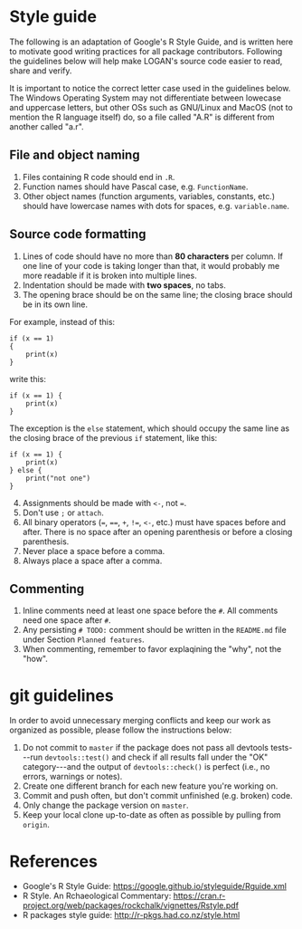 # Style guide

The following is an adaptation of Google's R Style Guide, and is written here to motivate good writing practices for all package contributors. Following the guidelines below will help make LOGAN's source code easier to read, share and verify.

It is important to notice the correct letter case used in the guidelines below. The Windows Operating System may not differentiate between lowecase and uppercase letters, but other OSs such as GNU/Linux and MacOS (not to mention the R language itself) do, so a file called "A.R" is different from another called "a.r".

## File and object naming 

1. Files containing R code should end in `.R`.
2. Function names should have Pascal case, e.g. `FunctionName`.
3. Other object names (function arguments, variables, constants, etc.) should have lowercase names with dots for spaces, e.g. `variable.name`.

## Source code formatting

1. Lines of code should have no more than **80 characters** per column. If one line of your code is taking longer than that, it would probably me more readable if it is broken into multiple lines.
2. Indentation should be made with **two spaces**, no tabs.
3. The opening brace should be on the same line; the closing brace should be in its own line.

For example, instead of this:

```{r}
if (x == 1)
{
    print(x)
}
```

write this:

```{r}
if (x == 1) {
    print(x)
}
```

The exception is the `else` statement, which should occupy the same line as the closing brace of the previous `if` statement, like this:

```{r}
if (x == 1) {
    print(x)
} else {
    print("not one")       
}
```

4. Assignments should be made with `<-`, not `=`.
5. Don't use `;` or `attach`.
6. All binary operators (`=`, `==`, `+`, `!=`, `<-`, etc.) must have spaces before and after. There is no space after an opening parenthesis or before a closing parenthesis.
7. Never place a space before a comma.
8. Always place a space after a comma.

## Commenting
1. Inline comments need at least one space before the `#`. All comments need one space after `#`.
2. Any persisting `# TODO:` comment should be written in the `README.md` file under Section `Planned features`.
3. When commenting, remember to favor explaqining the "why", not the "how".

# git guidelines

In order to avoid unnecessary merging conflicts and keep our work as organized as possible, please follow the instructions below:

1. Do not commit to `master` if the package does not pass all devtools tests---run `devtools::test()` and check if all results fall under the "OK" category---and the output of `devtools::check()` is perfect (i.e., no errors, warnings or notes).
2. Create one different branch for each new feature you're working on.
3. Commit and push often, but don't commit unfinished (e.g. broken) code.
4. Only change the package version on `master`.
5. Keep your local clone up-to-date as often as possible by pulling from `origin`.

# References
- Google's R Style Guide: https://google.github.io/styleguide/Rguide.xml
- R Style. An Rchaeological Commentary: https://cran.r-project.org/web/packages/rockchalk/vignettes/Rstyle.pdf
- R packages style guide: http://r-pkgs.had.co.nz/style.html

